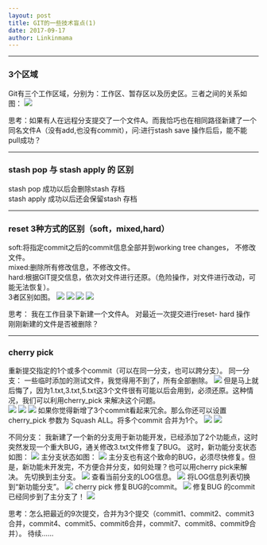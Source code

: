 ```yaml
---
layout: post
title: GIT的一些技术盲点(1)
date: 2017-09-17
author: Linkinmama
---
```




----
### 3个区域
Git有三个工作区域，分别为：工作区、暂存区以及历史区。三者之间的关系如图：
![](/images/linkinmama/git_1.png)

思考：如果有人在远程分支提交了一个文件A。而我恰巧也在相同路径新建了一个同名文件A（没有add,也没有commit），问:进行stash save 操作后后，能不能pull成功？   

----
### stash pop 与 stash apply 的 区别
stash pop 成功以后会删除stash 存档         
stash apply 成功以后还会保留stash 存档
  

----
### reset 3种方式的区别（soft，mixed,hard）
soft:将指定commit之后的commit信息全部并到working tree changes， 不修改文件。     
mixed:删除所有修改信息，不修改文件。   
hard:根据GIT提交信息，依次对文件进行还原。（危险操作，对文件进行改动，可能无法恢复）。  
3者区别如图。
![](/images/linkinmama/git_reset_init.png)
![](/images/linkinmama/git_reset_soft.png)
![](/images/linkinmama/git_reset_mixed.png)
![](/images/linkinmama/git_reset_hard.png)

思考： 我在工作目录下新建一个文件A。 对最近一次提交进行reset- hard 操作 刚刚新建的文件是否被删除？


----

### cherry pick
重新提交指定的1个或多个commit（可以在同一分支，也可以跨分支）。
同一分支：
一些临时添加的测试文件，我觉得用不到了，所有全部删除。
![](/images/linkinmama/cherry_pick_0.png)
但是马上就后悔了，因为1.txt,3.txt,5.txt这3个文件很有可能以后会用到，必须还原。这种情况，我们可以利用cherry_pick 来解决这个问题。  
![](/images/linkinmama/cherry_pick_1.png)
![](/images/linkinmama/cherry_pick_2.png)
![](/images/linkinmama/cherry_pick_3.png)
如果你觉得新增了3个commit看起来冗余。那么你还可以设置 cherry_pick 参数为 Squash ALL。将多个commit 合并为1个。
![](/images/linkinmama/cherry_pick_4.png)
![](/images/linkinmama/cherry_pick_5.png)

不同分支：
我新建了一个新的分支用于新功能开发，已经添加了2个功能点，这时突然发现一个重大BUG，通关修改3.txt文件修复了BUG。
这时，新功能分支状态如图：
![](/images/linkinmama/cherry_pick2_0.png)
主分支状态如图：
![](/images/linkinmama/cherry_pick2_1.png)
主分支也有这个致命的BUG，必须尽快修复。但是，新功能未开发完，不方便合并分支，如何处理？也可以用cherry pick来解决。
先切换到主分支。
![](/images/linkinmama/cherry_pick2_2.png)
查看当前分支的LOG信息。
![](/images/linkinmama/cherry_pick2_5.png)
将LOG信息列表切换到“新功能分支”。
![](/images/linkinmama/cherry_pick2_6.png)
cherry pick 修复BUG的commit。
![](/images/linkinmama/cherry_pick2_7.png)
修复BUG 的commit已经同步到了主分支了！
![](/images/linkinmama/cherry_pick2_8.png)


思考：怎么把最近的9次提交，合并为3个提交（commit1、commit2、commit3合并，commit4、commit5、commit6合并，commit7、commit8、commit9合并）。
待续......

